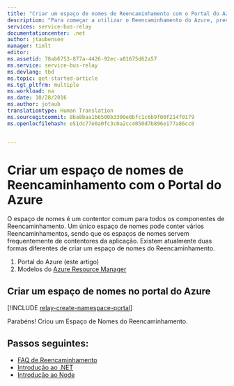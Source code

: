 ```yaml
---
title: "Criar um espaço de nomes de Reencaminhamento com o Portal do Azure | Microsoft Docs"
description: "Para começar a utilizar o Reencaminhamento do Azure, precisa de um espaço de nomes. Eis como criar um espaço de nomes com o Portal do Azure."
services: service-bus-relay
documentationcenter: .net
author: jtaubensee
manager: timlt
editor: 
ms.assetid: 78ab6753-877a-4426-92ec-a81675d62a57
ms.service: service-bus-relay
ms.devlang: tbd
ms.topic: get-started-article
ms.tgt_pltfrm: multiple
ms.workload: na
ms.date: 10/28/2016
ms.author: jotaub
translationtype: Human Translation
ms.sourcegitcommit: 8ba8baa1b6500b3300e0bfc1c6b9f00f214f0179
ms.openlocfilehash: e51dc77e0a0fc3c0a2cc4050d7b896e177a86cc0


---
```

# <a name="create-a-relay-namespace-using-the-azure-portal"></a>Criar um espaço de nomes de Reencaminhamento com o Portal do Azure
O espaço de nomes é um contentor comum para todos os componentes de Reencaminhamento. Um único espaço de nomes pode conter vários Reencaminhamentos, sendo que os espaços de nomes servem frequentemente de contentores da aplicação. Existem atualmente duas formas diferentes de criar um espaço de nomes do Reencaminhamento.

1. Portal do Azure (este artigo)
2. Modelos do [Azure Resource Manager](../azure-resource-manager/resource-group-overview.md)

## <a name="create-a-namespace-in-the-azure-portal"></a>Criar um espaço de nomes no portal do Azure
[!INCLUDE [relay-create-namespace-portal](../../includes/relay-create-namespace-portal.md)]

Parabéns! Criou um Espaço de Nomes do Reencaminhamento.

## <a name="next-steps"></a>Passos seguintes:
* [FAQ de Reencaminhamento](relay-faq.md)
* [Introdução ao .NET](relay-hybrid-connections-dotnet-get-started.md)
* [Introdução ao Node](relay-hybrid-connections-node-get-started.md)




<!--HONumber=Dec16_HO5-->


